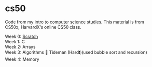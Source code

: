 # cs50

Code from my intro to computer science studies. This material is from CS50x, HarvardX's online CS50 class.

Week 0: [Scratch](https://scratch.mit.edu/projects/987531686/)  
Week 1: C  
Week 2: Arrays  
Week 3: Algorithms
        🏁 Tideman (Hard❗)(used bubble sort and recursion)
Week 4: Memory
